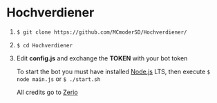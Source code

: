 # Hochverdiener <!--<img src="http://178.254.18.170/content/img/Hochverdiener.jpg" width="128px">-->  



1. ``$ git clone https://github.com/MCmoderSD/Hochverdiener/``

2. ``$ cd Hochverdiener``

3. Edit **config.js** and exchange the **TOKEN** with your bot token

   To start the bot you must have installed [Node.js](https://nodejs.org/en/ "node.js") LTS, then execute ``$ node main.js`` or ``$ ./start.sh``

   All credits go to [Zerio](https://github.com/ZerioDev/Music-bot "Zerio")
